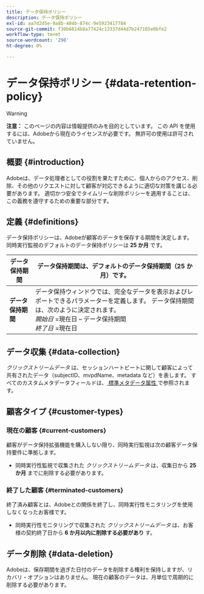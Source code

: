 ```yaml
---
title: データ保持ポリシー
description: データ保持ポリシー
exl-id: aa7d2d5e-9a8b-404b-874c-9e5923417784
source-git-commit: f30b6814b8a77424c13337d44d7b247105e0bfe2
workflow-type: tm+mt
source-wordcount: '298'
ht-degree: 0%

---
```


# データ保持ポリシー {#data-retention-policy}

>[!WARNING]
>
>**注意：** このページの内容は情報提供のみを目的としています。 この API を使用するには、Adobeから現在のライセンスが必要です。 無許可の使用は許可されていません。


## 概要 {#introduction}

Adobeは、データ処理者としての役割を果たすために、個人からのアクセス、削除、その他のリクエストに対して顧客が対応できるように適切な対策を講じる必要があります。 適切かつ安全でタイムリーな削除ポリシーを適用することは、この義務を遵守するための重要な部分です。

## 定義 {#definitions}

データ保持ポリシーは、Adobeが顧客のデータを保存する期間を決定します。 同時実行監視のデフォルトのデータ保持ポリシーは **25 か月** です。

| データ保持期間 | データ保持期間は、デフォルトのデータ保持期間（25 か月）です。 |
|---|---|
| **データ保持期間** | データ保持ウィンドウでは、完全なデータを表示およびレポートできるパラメーターを定義します。 データ保持期間は、次のように決定されます。<br/> *開始日* =現在日 – データ保持期間 <br/>*終了日* =現在日 |

## データ収集 {#data-collection}

*クリックストリームデータ* は、セッションハートビートに関して顧客によって共有されたデータ（subjectID、mvpdName、metadata など）を表します。 すべてのカスタムメタデータフィールドは、[ 標準メタデータ属性 ](/help/concurrency-monitoring/standard-metadata-attributes.md) で参照されます。

## 顧客タイプ {#customer-types}

### 現在の顧客 {#current-customers}

顧客がデータ保持拡張機能を購入しない限り、同時実行監視は次の顧客データ保持要件に準拠します。

* 同時実行性監視で収集された *クリックストリームデータ* は、収集日から **25 か月** までに削除する必要があります。

### 終了した顧客 {#terminated-customers}

終了済み顧客とは、Adobeとの関係を終了し、同時実行性モニタリングを使用しなくなったお客様です。

* 同時実行性モニタリングで収集された *クリックストリームデータ* は、お客様の契約終了日から **6 か月以内に削除する必要があり** す。

## データ削除 {#data-deletion}

Adobeは、保存期間を過ぎた日付のデータを削除する権利を保持しますが、リカバリ・オプションはありません。 現在の顧客のデータは、月単位で周期的に削除する必要があります。
